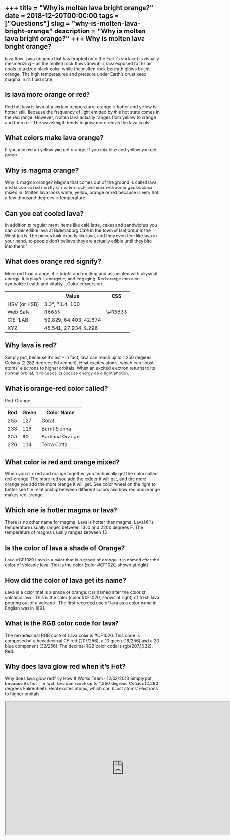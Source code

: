 +++
title = "Why is molten lava bright orange?"
date = 2018-12-20T00:00:00
tags = ["Questions"]
slug = "why-is-molten-lava-bright-orange"
description = "Why is molten lava bright orange?"
+++
Why is molten lava bright orange?
---------------------------------

lava flow. Lava (magma that has erupted onto the Earth’s surface) is visually mesmerizing – as the molten rock flows downhill, lava exposed to the air cools to a deep black color, while the molten rock beneath glows bright orange. The high temperatures and pressure under Earth’s crust keep magma in its fluid state.

Is lava more orange or red?
---------------------------

Red hot lava is lava of a certain temperature; orange is hotter and yellow is hotter still. Because the frequency of light emitted by this hot state comes in the red range. However, molten lava actually ranges from yellow to orange and then red. The wavelength tends to grow more red as the lava cools.

What colors make lava orange?
-----------------------------

If you mix red an yellow you get orange. If you mix blue and yellow you get green.

Why is magma orange?
--------------------

Why is magma orange? Magma that comes out of the ground is called lava, and is composed mostly of molten rock, perhaps with some gas bubbles mixed in. Molten lava looks white, yellow, orange or red because is very hot, a few thousand degrees in temperature.

Can you eat cooled lava?
------------------------

In addition to regular menu items like café latte, cakes and sandwiches you can order edible lava at Bræðraborg Café in the town of Ísafjörður in the Westfjords. The pieces look exactly like lava, and they even feel like lava in your hand, so people don’t believe they are actually edible until they bite into them!”

What does orange red signify?
-----------------------------

More red than orange, it is bright and exciting and associated with physical energy. It is playful, energetic, and engaging. Red orange can also symbolize health and vitality….Color conversion.

<table><tr><th></th><th>Value</th><th>CSS</th></tr><tr><td>HSV (or HSB)</td><td>3.3°, 71.4, 100</td><td></td></tr><tr><td>Web Safe</td><td>ff6633</td><td>\#ff6633</td></tr><tr><td>CIE-LAB</td><td>59.829, 64.403, 42.674</td><td></td></tr><tr><td>XYZ</td><td>45.541, 27.934, 9.296</td><td></td></tr></table>

Why lava is red?
----------------

Simply put, because it’s hot – in fact, lava can reach up to 1,250 degrees Celsius (2,282 degrees Fahrenheit). Heat excites atoms, which can boost atoms’ electrons to higher orbitals. When an excited electron returns to its normal orbital, it releases its excess energy as a light photon.

What is orange-red color called?
--------------------------------

Red-Orange

<table><tr><th>Red</th><th>Green</th><th>Color Name</th></tr><tr><td>255</td><td>127</td><td>Coral</td></tr><tr><td>233</td><td>116</td><td>Burnt Sienna</td></tr><tr><td>255</td><td>90</td><td>Portland Orange</td></tr><tr><td>226</td><td>114</td><td>Terra Cotta</td></tr></table>

What color is red and orange mixed?
-----------------------------------

When you mix red and orange together, you technically get the color called red-orange. The more red you add the redder it will get, and the more orange you add the more orange it will get. See color wheel on the right to better see the relationship between different colors and how red and orange makes red-orange.

Which one is hotter magma or lava?
----------------------------------

There is no other name for magma. Lava is hotter than magma. Lavaâ€™s temperature usually ranges between 1300 and 2200 degrees F. The temperature of magma usually ranges between 13

Is the color of lava a shade of Orange?
---------------------------------------

Lava #CF1020 Lava is a color that is a shade of orange. It is named after the color of volcanic lava. This is the color (color #CF1020, shown at right)

How did the color of lava get its name?
---------------------------------------

Lava is a color that is a shade of orange. It is named after the color of volcanic lava . This is the color (color #CF1020, shown at right) of fresh lava pouring out of a volcano . The first recorded use of lava as a color name in English was in 1891.

What is the RGB color code for lava?
------------------------------------

The hexadecimal RGB code of Lava color is #CF1020. This code is composed of a hexadecimal CF red (207/256), a 10 green (16/256) and a 20 blue component (32/256). The decimal RGB color code is rgb(207,16,32). Red.

Why does lava glow red when it’s Hot?
-------------------------------------

Why does lava glow red? by How It Works Team · 12/02/2013 Simply put, because it’s hot – in fact, lava can reach up to 1,250 degrees Celsius (2,282 degrees Fahrenheit). Heat excites atoms, which can boost atoms’ electrons to higher orbitals.

<iframe allow="accelerometer; autoplay; clipboard-write; encrypted-media; gyroscope; picture-in-picture" allowfullscreen="" class="__youtube_prefs__  epyt-is-override  no-lazyload" data-no-lazy="1" data-origheight="433" data-origwidth="770" data-skipgform_ajax_framebjll="" height="433" id="_ytid_13008" loading="lazy" src="https://www.youtube.com/embed/JocURKYhoig?enablejsapi=1&autoplay=0&cc_load_policy=0&cc_lang_pref=&iv_load_policy=1&loop=0&modestbranding=0&rel=1&fs=1&playsinline=0&autohide=2&theme=dark&color=red&controls=1&" title="YouTube player" width="770"></iframe>